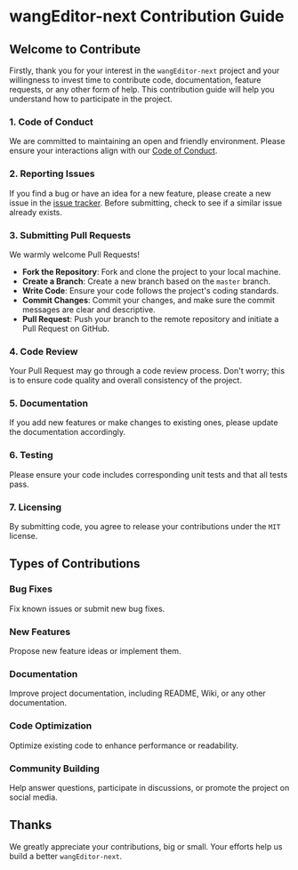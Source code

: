 # wangEditor-next Contribution Guide

## Welcome to Contribute

Firstly, thank you for your interest in the `wangEditor-next` project and your willingness to invest time to contribute code, documentation, feature requests, or any other form of help. This contribution guide will help you understand how to participate in the project.

### 1. Code of Conduct

We are committed to maintaining an open and friendly environment. Please ensure your interactions align with our [Code of Conduct](https://www.contributor-covenant.org/version/2/0/code_of_conduct/).

### 2. Reporting Issues

If you find a bug or have an idea for a new feature, please create a new issue in the [issue tracker](https://github.com/cycleccc/wangEditor-next/issues). Before submitting, check to see if a similar issue already exists.

### 3. Submitting Pull Requests

We warmly welcome Pull Requests!

- **Fork the Repository**: Fork and clone the project to your local machine.
- **Create a Branch**: Create a new branch based on the `master` branch.
- **Write Code**: Ensure your code follows the project's coding standards.
- **Commit Changes**: Commit your changes, and make sure the commit messages are clear and descriptive.
- **Pull Request**: Push your branch to the remote repository and initiate a Pull Request on GitHub.

### 4. Code Review

Your Pull Request may go through a code review process. Don't worry; this is to ensure code quality and overall consistency of the project.

### 5. Documentation

If you add new features or make changes to existing ones, please update the documentation accordingly.

### 6. Testing

Please ensure your code includes corresponding unit tests and that all tests pass.

### 7. Licensing

By submitting code, you agree to release your contributions under the `MIT` license.

## Types of Contributions

### Bug Fixes

Fix known issues or submit new bug fixes.

### New Features

Propose new feature ideas or implement them.

### Documentation

Improve project documentation, including README, Wiki, or any other documentation.

### Code Optimization

Optimize existing code to enhance performance or readability.

### Community Building

Help answer questions, participate in discussions, or promote the project on social media.

## Thanks

We greatly appreciate your contributions, big or small. Your efforts help us build a better `wangEditor-next`.
